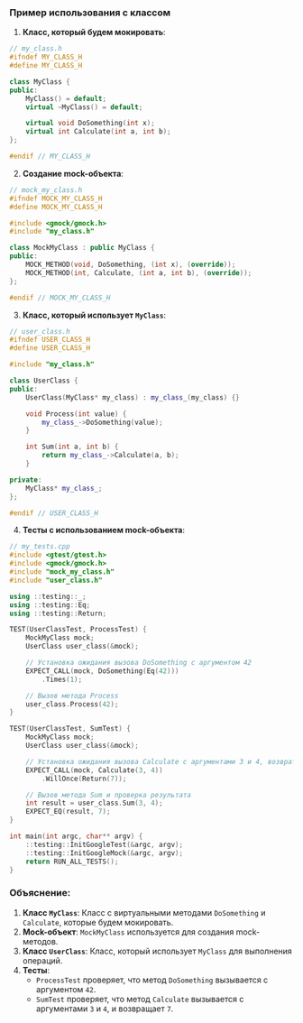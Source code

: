 ### Пример использования с классом

1. **Класс, который будем мокировать**:
```cpp
// my_class.h
#ifndef MY_CLASS_H
#define MY_CLASS_H

class MyClass {
public:
    MyClass() = default;
    virtual ~MyClass() = default;

    virtual void DoSomething(int x);
    virtual int Calculate(int a, int b);
};

#endif // MY_CLASS_H
```

2. **Создание mock-объекта**:
```cpp
// mock_my_class.h
#ifndef MOCK_MY_CLASS_H
#define MOCK_MY_CLASS_H

#include <gmock/gmock.h>
#include "my_class.h"

class MockMyClass : public MyClass {
public:
    MOCK_METHOD(void, DoSomething, (int x), (override));
    MOCK_METHOD(int, Calculate, (int a, int b), (override));
};

#endif // MOCK_MY_CLASS_H
```

3. **Класс, который использует `MyClass`**:
```cpp
// user_class.h
#ifndef USER_CLASS_H
#define USER_CLASS_H

#include "my_class.h"

class UserClass {
public:
    UserClass(MyClass* my_class) : my_class_(my_class) {}

    void Process(int value) {
        my_class_->DoSomething(value);
    }

    int Sum(int a, int b) {
        return my_class_->Calculate(a, b);
    }

private:
    MyClass* my_class_;
};

#endif // USER_CLASS_H
```

4. **Тесты с использованием mock-объекта**:
```cpp
// my_tests.cpp
#include <gtest/gtest.h>
#include <gmock/gmock.h>
#include "mock_my_class.h"
#include "user_class.h"

using ::testing::_;
using ::testing::Eq;
using ::testing::Return;

TEST(UserClassTest, ProcessTest) {
    MockMyClass mock;
    UserClass user_class(&mock);

    // Установка ожидания вызова DoSomething с аргументом 42
    EXPECT_CALL(mock, DoSomething(Eq(42)))
        .Times(1);

    // Вызов метода Process
    user_class.Process(42);
}

TEST(UserClassTest, SumTest) {
    MockMyClass mock;
    UserClass user_class(&mock);

    // Установка ожидания вызова Calculate с аргументами 3 и 4, возвратом 7
    EXPECT_CALL(mock, Calculate(3, 4))
        .WillOnce(Return(7));

    // Вызов метода Sum и проверка результата
    int result = user_class.Sum(3, 4);
    EXPECT_EQ(result, 7);
}

int main(int argc, char** argv) {
    ::testing::InitGoogleTest(&argc, argv);
    ::testing::InitGoogleMock(&argc, argv);
    return RUN_ALL_TESTS();
}
```

### Объяснение:

1. **Класс `MyClass`**: Класс с виртуальными методами `DoSomething` и `Calculate`, которые будем мокировать.
2. **Mock-объект**: `MockMyClass` используется для создания mock-методов.
3. **Класс `UserClass`**: Класс, который использует `MyClass` для выполнения операций.
4. **Тесты**:
   - `ProcessTest` проверяет, что метод `DoSomething` вызывается с аргументом `42`.
   - `SumTest` проверяет, что метод `Calculate` вызывается с аргументами `3` и `4`, и возвращает `7`.